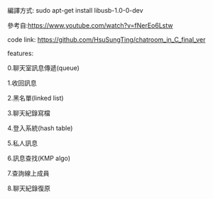 編譯方式: sudo apt-get install libusb-1.0-0-dev

參考自:https://www.youtube.com/watch?v=fNerEo6Lstw

code link: https://github.com/HsuSungTing/chatroom_in_C_final_ver

features:

0.聊天室訊息傳遞(queue)

1.收回訊息

2.黑名單(linked list)

3.聊天紀錄寫檔

4.登入系統(hash table)

5.私人訊息

6.訊息查找(KMP algo)

7.查詢線上成員

8.聊天紀錄復原
